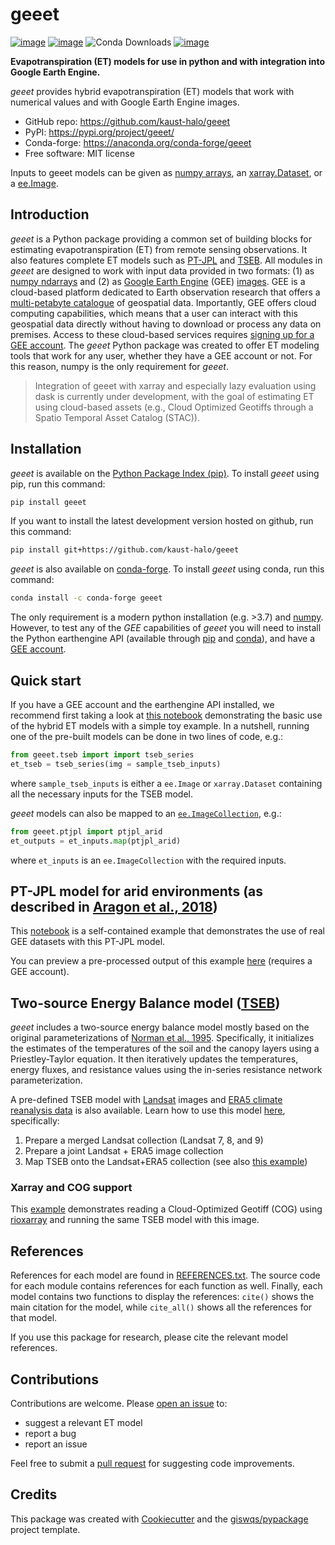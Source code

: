# geeet

[![image](https://img.shields.io/pypi/v/geeet.svg)](https://pypi.python.org/pypi/geeet)
[![image](https://img.shields.io/conda/vn/conda-forge/geeet.svg)](https://anaconda.org/conda-forge/geeet)
![Conda Downloads](https://img.shields.io/conda/dn/conda-forge/geeet.svg)
[![image](https://img.shields.io/badge/License-MIT-yellow.svg)](https://opensource.org/licenses/MIT)

**Evapotranspiration (ET) models for use in python and with integration into Google Earth Engine.**

*geeet* provides hybrid evapotranspiration (ET) models that work with numerical values and with Google Earth Engine images.

- GitHub repo: https://github.com/kaust-halo/geeet
- PyPI: https://pypi.org/project/geeet/
- Conda-forge: https://anaconda.org/conda-forge/geeet
- Free software: MIT license

Inputs to geeet models can be given as [numpy arrays](https://numpy.org/doc/stable/reference/generated/numpy.ndarray.html), an [xarray.Dataset](https://docs.xarray.dev/en/stable/generated/xarray.Dataset.html), or a [ee.Image](https://developers.google.com/earth-engine/apidocs/ee-image).

## Introduction

*geeet* is a Python package providing a common set of building blocks for estimating evapotranspiration (ET) from remote sensing observations. It also features complete ET models such as [PT-JPL](https://doi.org/10.1016/j.rse.2007.06.025) and [TSEB](https://doi.org/10.1016/0168-1923(95)02265-Y). All modules in *geeet* are designed to work with input data provided in two formats: (1) as [numpy ndarrays](https://numpy.org/doc/stable/reference/generated/numpy.ndarray.html) and (2) as [Google Earth Engine](https://earthengine.google.com/) (GEE) [images](https://developers.google.com/earth-engine/apidocs/ee-image). GEE is a cloud-based platform dedicated to Earth observation research that offers a [multi-petabyte catalogue](https://developers.google.com/earth-engine/datasets/) of geospatial data. Importantly, GEE offers cloud computing capabilities, which means that a user can interact with this geospatial data directly without having to download or process any data on premises. Access to these cloud-based services requires [signing up for a GEE account](https://earthengine.google.com/signup/). The *geeet* Python package was created to offer ET modeling tools that work for any user, whether they have a GEE account or not. For this reason, numpy is the only requirement for *geeet*.

> Integration of geeet with xarray and especially lazy evaluation using dask is currently under development, with the goal of estimating ET using cloud-based assets (e.g., Cloud Optimized Geotiffs through a Spatio Temporal Asset Catalog (STAC)).

## Installation

*geeet* is available on the [Python Package Index (pip)](https://pypi.org/project/geeet/). To install *geeet* using pip, run this command:

```bash
pip install geeet
```

If you want to install the latest development version hosted on github, run this command:

```bash
pip install git+https://github.com/kaust-halo/geeet
```

*geeet* is also available on [conda-forge](https://anaconda.org/conda-forge/geeet). To install *geeet* using conda, run this command:

```bash
conda install -c conda-forge geeet
```

The only requirement is a modern python installation (e.g. >3.7) and [numpy](https://numpy.org/). However, to test any of the *GEE* capabilities of *geeet* you will need to install the Python earthengine API (available through [pip](https://pypi.org/project/earthengine-api/) and [conda](https://anaconda.org/conda-forge/earthengine-api)), and have a [GEE account](https://earthengine.google.com/signup/).

## Quick start

If you have a GEE account and the earthengine API installed, we recommend first taking a look at [this notebook](https://github.com/kaust-halo/geeet/blob/main/examples/notebooks/01_geeet.ipynb) demonstrating the basic use of the hybrid ET models with a simple toy example. In a nutshell, running one of the pre-built models can be done in two lines of code, e.g.:

```python
from geeet.tseb import import tseb_series
et_tseb = tseb_series(img = sample_tseb_inputs) 
```

where `sample_tseb_inputs` is either a `ee.Image` or `xarray.Dataset` containing all the necessary inputs for the TSEB model.

*geeet* models can also be mapped to an [`ee.ImageCollection`](https://developers.google.com/earth-engine/guides/ic_creating), e.g.:

```python
from geeet.ptjpl import ptjpl_arid
et_outputs = et_inputs.map(ptjpl_arid)
```

where `et_inputs` is an `ee.ImageCollection` with the required inputs.

## PT-JPL model for arid environments (as described in [Aragon et al., 2018](http://dx.doi.org/10.3390/rs10121867))

This [notebook](./examples/notebooks/02_demo_using_GEE_data.ipynb) is a self-contained example that demonstrates the use of real GEE datasets with this PT-JPL model.

You can preview a pre-processed output of this example [here](https://code.earthengine.google.com/?scriptPath=users%2Flopezvoliver%2Fgeeet%3Aptjpl_sample_outputs_coarse) (requires a GEE account).  

## Two-source Energy Balance model ([TSEB](https://doi.org/10.1016/0168-1923(95)02265-Y))

*geeet* includes a two-source energy balance model mostly based on the original parameterizations of [Norman et al., 1995](https://doi.org/10.1016/0168-1923(95)02265-Y). Specifically, it initializes the estimates of the temperatures of the soil and the canopy layers using a Priestley-Taylor equation. It then iteratively updates the temperatures, energy fluxes, and resistance values using the in-series resistance network parameterization.

A pre-defined TSEB model with [Landsat](https://github.com/kaust-halo/geeet/blob/main/examples/notebooks/03_eepredefined_landsat_era5.ipynb) images and [ERA5 climate reanalysis data](https://github.com/kaust-halo/geeet/blob/main/examples/notebooks/03_eepredefined_landsat_era5.ipynb) is also available. Learn how to use this model [here](./examples/notebooks/03_eepredefined_landsat_era5.ipynb), specifically:

1. Prepare a merged Landsat collection (Landsat 7, 8, and 9)
2. Prepare a joint Landsat + ERA5 image collection
3. Map TSEB onto the Landsat+ERA5 collection (see also [this example](./examples/notebooks/04_eepredefined_landsat_mapped_collection.ipynb))

### Xarray and COG support

This [example](./examples/notebooks/05_xarray_landsat_era5.ipynb) demonstrates reading a Cloud-Optimized Geotiff (COG) using [rioxarray](https://corteva.github.io/rioxarray/stable/) and running the same TSEB model with this image.

## References

References for each model are found in [REFERENCES.txt](REFERENCES.txt). The source code for each module contains references for each function as well. Finally, each model contains two functions to display the references: `cite()` shows the main citation for the model, while `cite_all()` shows all the references for that model.

If you use this package for research, please cite the relevant model references. 

## Contributions

Contributions are welcome. Please [open an issue](https://github.com/kaust-halo/geeet/issues) to:

- suggest a relevant ET model
- report a bug
- report an issue

Feel free to submit a [pull request](https://github.com/kaust-halo/geeet/pulls) for suggesting code improvements.

## Credits

This package was created with [Cookiecutter](https://github.com/cookiecutter/cookiecutter) and the [giswqs/pypackage](https://github.com/giswqs/pypackage) project template.
